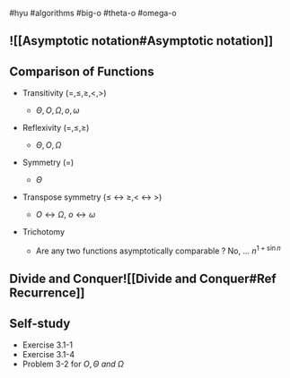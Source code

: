 #hyu #algorithms #big-o #theta-o #omega-o
## ![[Asymptotic notation#Asymptotic notation]] 
## Comparison of Functions
- Transitivity ($=, \leq, \geq, <, >$) 
	- $\Theta , O, \Omega, o, \omega$
- Reflexivity ($=,\leq,\geq$)
	- $\Theta, O, \Omega$
- Symmetry ($=$)
	- $\Theta$
- Transpose symmetry ($\leq \ \leftrightarrow\ \geq, <\ \leftrightarrow\ >$)
	- $O \leftrightarrow \Omega, \ o\leftrightarrow \omega$

- Trichotomy
	- Are any two functions asymptotically comparable ? No, ... $n^{1+\sin n}$


## Divide and Conquer![[Divide and Conquer#Ref Recurrence]]

## Self-study
- Exercise 3.1-1
- Exercise 3.1-4
- Problem 3-2 for $O, \Theta \ and\ \Omega$